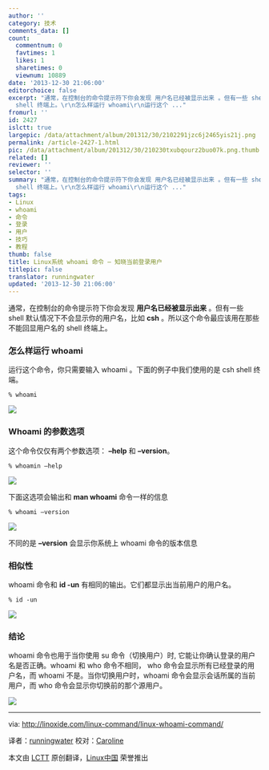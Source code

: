 ```yaml
---
author: ''
category: 技术
comments_data: []
count:
  commentnum: 0
  favtimes: 1
  likes: 1
  sharetimes: 0
  viewnum: 10889
date: '2013-12-30 21:06:00'
editorchoice: false
excerpt: "通常，在控制台的命令提示符下你会发现 用户名已经被显示出来 。但有一些 shell 默认情况下不会显示你的用户名，比如 csh 。所以这个命令最应该用在那些不能回显用户名的
  shell 终端上。\r\n怎么样运行 whoami\r\n运行这个 ..."
fromurl: ''
id: 2427
islctt: true
largepic: /data/attachment/album/201312/30/2102291jzc6j2465yis21j.png
permalink: /article-2427-1.html
pic: /data/attachment/album/201312/30/210230txubqourz2buo07k.png.thumb.jpg
related: []
reviewer: ''
selector: ''
summary: "通常，在控制台的命令提示符下你会发现 用户名已经被显示出来 。但有一些 shell 默认情况下不会显示你的用户名，比如 csh 。所以这个命令最应该用在那些不能回显用户名的
  shell 终端上。\r\n怎么样运行 whoami\r\n运行这个 ..."
tags:
- Linux
- whoami
- 命令
- 登录
- 用户
- 技巧
- 教程
thumb: false
title: Linux系统 whoami 命令 – 知晓当前登录用户
titlepic: false
translator: runningwater
updated: '2013-12-30 21:06:00'
---
```


通常，在控制台的命令提示符下你会发现 **用户名已经被显示出来** 。但有一些 shell 默认情况下不会显示你的用户名，比如 **csh** 。所以这个命令最应该用在那些不能回显用户名的 shell 终端上。


### 怎么样运行 whoami


运行这个命令，你只需要输入 whoami 。下面的例子中我们使用的是 csh shell 终端。



```
% whoami

```

![](/data/attachment/album/201312/30/2102291jzc6j2465yis21j.png)


### Whoami 的参数选项


这个命令仅仅有两个参数选项： **–help** 和 **–version**。



```
% whoamin –help

```

![](/data/attachment/album/201312/30/210230txubqourz2buo07k.png)


下面这选项会输出和 **man whoami** 命令一样的信息



```
% whoami –version

```

![](/data/attachment/album/201312/30/2102311dx5oywqyh2woo5c.png)


不同的是 **–version** 会显示你系统上 whoami 命令的版本信息


### 相似性


whoami 命令和 **id -un** 有相同的输出。它们都显示出当前用户的用户名。



```
% id -un

```

![](/data/attachment/album/201312/30/210232h6zmz4g4x71j7yxh.png)


### 结论


whoami 命令也用于当你使用 su 命令（切换用户）时, 它能让你确认登录的用户名是否正确。whoami 和 who 命令不相同， who 命令会显示所有已经登录的用户名，而 whoami 不是。当你切换用户时，whoami 命令会显示会话所属的当前用户，而 who 命令会显示你切换前的那个源用户。


![](/data/attachment/album/201312/30/210233y672cuwww4dh8x0t.png)




---


via: <http://linoxide.com/linux-command/linux-whoami-command/>


译者：[runningwater](https://github.com/runningwater) 校对：[Caroline](https://github.com/carolinewuyan)


本文由 [LCTT](https://github.com/LCTT/TranslateProject) 原创翻译，[Linux中国](http://linux.cn/) 荣誉推出